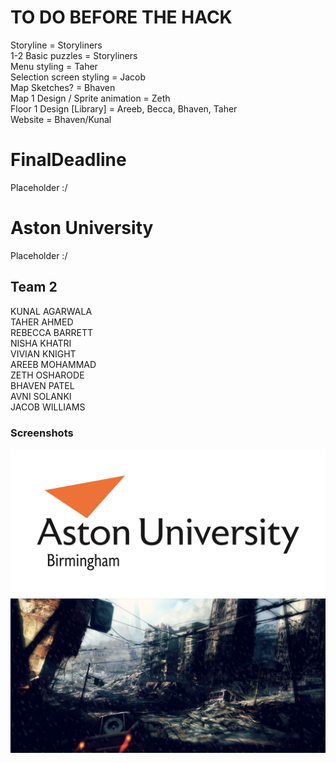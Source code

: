 # TO DO BEFORE THE HACK

Storyline = Storyliners <br />
1-2 Basic puzzles = Storyliners <br />
Menu styling = Taher <br />
Selection screen styling = Jacob <br />
Map Sketches? = Bhaven <br />
Map 1 Design / Sprite animation = Zeth <br />
Floor 1 Design [Library] = Areeb, Becca, Bhaven, Taher <br />
Website = Bhaven/Kunal <br />

# FinalDeadline

Placeholder :/

# Aston University

Placeholder :/

## Team 2

KUNAL AGARWALA <br/>
TAHER AHMED <br/>
REBECCA BARRETT <br/>
NISHA KHATRI <br/>
VIVIAN KNIGHT <br/>
AREEB MOHAMMAD <br/>
ZETH OSHARODE <br/>
BHAVEN PATEL <br/>
AVNI SOLANKI <br/>
JACOB WILLIAMS <br/>

### Screenshots
![](core/assets/images/aston_resized.jpg)
![](core/assets/images/gamemenu.png)
